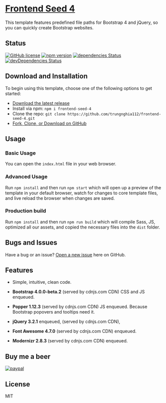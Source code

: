 # [Frontend Seed 4](https://github.com/trungnghia112/frontend-seed-4)

This template features predefined file paths for Bootstrap 4 and jQuery, so you can quickly create Bootstrap websites.

## Status

[![GitHub license](https://img.shields.io/badge/license-MIT-blue.svg)](https://raw.githubusercontent.com/trungnghia112/frontend-seed-4/master/LICENSE)
[![npm version](https://img.shields.io/npm/v/startbootstrap-bare.svg)](https://www.npmjs.com/package/frontend-seed-4)
[![dependencies Status](https://david-dm.org/BlackrockDigital/startbootstrap-bare/status.svg)](https://david-dm.org/trungnghia112/frontend-seed-4)
[![devDependencies Status](https://david-dm.org/BlackrockDigital/startbootstrap-bare/dev-status.svg)](https://david-dm.org/trungnghia112/frontend-seed-4?type=dev)

## Download and Installation

To begin using this template, choose one of the following options to get started:
* [Download the latest release](https://github.com/trungnghia112/frontend-seed-4/releases)
* Install via npm: `npm i frontend-seed-4`
* Clone the repo: `git clone https://github.com/trungnghia112/frontend-seed-4.git`
* [Fork, Clone, or Download on GitHub](https://github.com/trungnghia112/frontend-seed-4)

## Usage

### Basic Usage

You can open the `index.html` file in your web browser.

### Advanced Usage

Run `npm install` and then run `npm start` which will open up a preview of the template in your default browser, watch for changes to core template files, and live reload the browser when changes are saved.

### Production build

Run `npm install` and then run `npm run build` which will compile Sass, JS, optimized all our assets, and copied the necessary files into the `dist` folder.

## Bugs and Issues

Have a bug or an issue? [Open a new issue](https://github.com/trungnghia112/frontend-seed-4/issues) here on GitHub.

## Features

* Simple, intuitive, clean code.

* **Bootstrap 4.0.0-beta.2** (served by cdnjs.com CDN) CSS and JS enqueued.

* **Popper 1.12.3** (served by cdnjs.com CDN) JS enqueued. Because Bootstrap popovers and tooltips need it.

* **jQuery 3.2.1** enqueued, (served by cdnjs.com CDN),

* **Font Awesome 4.7.0** (served by cdnjs.com CDN) enqueued.

* **Modernizr 2.8.3** (served by cdnjs.com CDN) enqueued.

## Buy me a beer

[![paypal](https://www.paypalobjects.com/en_US/i/btn/btn_donateCC_LG.gif)](https://paypal.me/trungnghia112)

## License

MIT